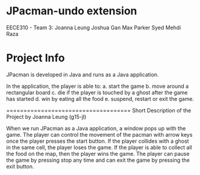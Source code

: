 JPacman-undo extension
=================

EECE310 - Team 3:
Joanna Leung
Joshua Gan
Max Parker
Syed Mehdi Raza

Project Info
=================

JPacman is developed in Java and runs as a Java application.

In the application, the player is able to:
a. start the game
b. move around a rectangular board
c. die if the player is touched by a ghost after the game has started
d. win by eating all the food
e. suspend, restart or exit the game.

====================================
Short Description of the Project by Joanna Leung (g15-jl)

When we run JPacman as a Java application, a window pops up with the game. 
The player can control the movement of the pacman with arrow keys once the player
presses the start button. If the player collides with a ghost in the same cell, 
the player loses the game. If the player is able to collect all the food on 
the map, then the player wins the game. The player can pause the game by 
pressing stop any time and can exit the game by pressing the exit button.